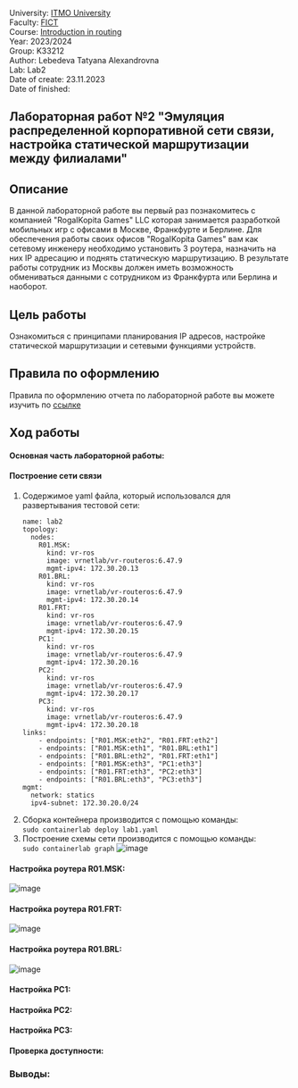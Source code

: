 University: [ITMO University](https://itmo.ru/ru/)  
Faculty: [FICT](https://fict.itmo.ru)     
Course: [Introduction in routing](https://github.com/itmo-ict-faculty/introduction-in-routing)     
Year: 2023/2024     
Group: K33212      
Author: Lebedeva Tatyana Alexandrovna      
Lab: Lab2          
Date of create: 23.11.2023       
Date of finished:        

## Лабораторная работ №2 "Эмуляция распределенной корпоративной сети связи, настройка статической маршрутизации между филиалами"    

## <a>Описание</a>   
В данной лабораторной работе вы первый раз познакомитесь с компанией "RogaIKopita Games" LLC которая занимается разработкой мобильных игр с офисами в Москве, Франкфурте и Берлине. Для обеспечения работы своих офисов "RogaIKopita Games" вам как сетевому инженеру необходимо установить 3 роутера, назначить на них IP адресацию и поднять статическую маршрутизацию. В результате работы сотрудник из Москвы должен иметь возможность обмениваться данными с сотрудником из Франкфурта или Берлина и наоборот.

## <a>Цель работы</a>  
Ознакомиться с принципами планирования IP адресов, настройке статической маршрутизации и сетевыми функциями устройств.

## <a>Правила по оформлению</a>  
Правила по оформлению отчета по лабораторной работе вы можете изучить по <a href="https://itmo-ict-faculty.github.io/introduction-in-routing/education/labs2023_2024/reportdesign/">ссылке</a>

## <a>Ход работы</a>   
#### <a>Основная часть лабораторной работы:</a>  
#### <a>Построение сети связи</a>  
1. Содержимое yaml файла, который использовался для развертывания тестовой сети:
    ```
    name: lab2
    topology:
      nodes:
        R01.MSK:
          kind: vr-ros
          image: vrnetlab/vr-routeros:6.47.9
          mgmt-ipv4: 172.30.20.13
        R01.BRL:
          kind: vr-ros
          image: vrnetlab/vr-routeros:6.47.9
          mgmt-ipv4: 172.30.20.14
        R01.FRT:
          kind: vr-ros
          image: vrnetlab/vr-routeros:6.47.9
          mgmt-ipv4: 172.30.20.15
        PC1:
          kind: vr-ros
          image: vrnetlab/vr-routeros:6.47.9
          mgmt-ipv4: 172.30.20.16
        PC2:
          kind: vr-ros
          image: vrnetlab/vr-routeros:6.47.9
          mgmt-ipv4: 172.30.20.17
        PC3:
          kind: vr-ros
          image: vrnetlab/vr-routeros:6.47.9
          mgmt-ipv4: 172.30.20.18
    links:
        - endpoints: ["R01.MSK:eth2", "R01.FRT:eth2"]
        - endpoints: ["R01.MSK:eth1", "R01.BRL:eth1"]
        - endpoints: ["R01.BRL:eth2", "R01.FRT:eth1"]
        - endpoints: ["R01.MSK:eth3", "PC1:eth3"]
        - endpoints: ["R01.FRT:eth3", "PC2:eth3"]
        - endpoints: ["R01.BRL:eth3", "PC3:eth3"]
    mgmt:
      network: statics
      ipv4-subnet: 172.30.20.0/24

    ```
2. Сборка контейнера производится с помощью команды:    
   ```sudo containerlab deploy lab1.yaml```
3. Построение схемы сети производится с помощью команды:     
   ```sudo containerlab graph```
![image](https://github.com/tanyalebedeva/2023_2024-introduction_in_routing-k33212-lebedeva_t_a/assets/90707032/a09baa95-7a21-4459-9639-1652ea5a3313)

#### <a>Настройка роутера R01.MSK:</a>  
![image](https://github.com/tanyalebedeva/2023_2024-introduction_in_routing-k33212-lebedeva_t_a/assets/90707032/d30eceae-6955-4d01-98a8-9384f7d74a3c)

#### <a>Настройка роутера R01.FRT:</a>  
![image](https://github.com/tanyalebedeva/2023_2024-introduction_in_routing-k33212-lebedeva_t_a/assets/90707032/843cf854-52dd-4a56-8b40-cb45689792c0)

#### <a>Настройка роутера R01.BRL:</a>    
![image](https://github.com/tanyalebedeva/2023_2024-introduction_in_routing-k33212-lebedeva_t_a/assets/90707032/8e72ca0d-e717-41b9-b117-f7a1241a3756)

#### <a>Настройка PC1:</a>  

#### <a>Настройка PC2:</a>  

#### <a>Настройка PC3:</a>  

#### <a>Проверка доступности:</a>  

### <a>Выводы:</a>   
